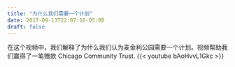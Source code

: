 ```yaml
---
title: "为什么我们需要一个计划"
date: 2017-09-13T22:07:16-05:00
draft: false
---
```

在这个视频中，我们解释了为什么我们认为麦金利公园需要一个计划。视频帮助我们赢得了一笔赠款 Chicago Community Trust. 
{{< youtube bAoHvvL1Gkc >}}
